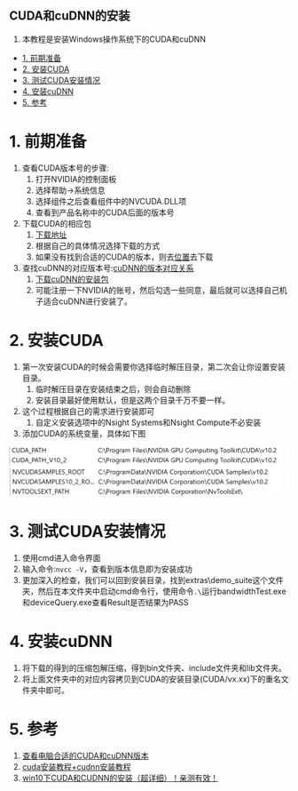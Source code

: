 CUDA和cuDNN的安装
---
1. 本教程是安装Windows操作系统下的CUDA和cuDNN

<!-- TOC -->

- [1. 前期准备](#1-前期准备)
- [2. 安装CUDA](#2-安装cuda)
- [3. 测试CUDA安装情况](#3-测试cuda安装情况)
- [4. 安装cuDNN](#4-安装cudnn)
- [5. 参考](#5-参考)

<!-- /TOC -->

# 1. 前期准备
1. 查看CUDA版本号的步骤:
   1. 打开NVIDIA的控制面板
   2. 选择帮助->系统信息
   3. 选择组件之后查看组件中的NVCUDA.DLL项
   4. 查看到产品名称中的CUDA后面的版本号
2. 下载CUDA的相应包
   1. <a href = "https://developer.nvidia.com/cuda-downloads">下载地址</a>
   2. 根据自己的具体情况选择下载的方式
   3. 如果没有找到合适的CUDA的版本，则去<a href = "https://developer.nvidia.com/cuda-toolkit-archive">位置</a>去下载
3. 查找cuDNN的对应版本号:<a href = "https://blog.csdn.net/LEE18254290736/article/details/89319142">cuDNN的版本对应关系</a>
   1. <a href = "https://developer.nvidia.com/cuda-downloads">下载cuDNN的安装包</a>
   2. 可能注册一下NVIDIA的账号，然后勾选一些同意，最后就可以选择自己机子适合cuDNN进行安装了。

# 2. 安装CUDA
1. 第一次安装CUDA的时候会需要你选择临时解压目录，第二次会让你设置安装目录。
   1. 临时解压目录在安装结束之后，则会自动删除
   2. 安装目录最好使用默认，但是这两个目录千万不要一样。
2. 这个过程根据自己的需求进行安装即可
   1. 自定义安装选项中的Nsight Systems和Nsight Compute不必安装
3. 添加CUDA的系统变量，具体如下图

![](img/1.png)
![](img/2.png)

# 3. 测试CUDA安装情况
1. 使用cmd进入命令界面
2. 输入命令:`nvcc -V`，查看到版本信息即为安装成功
3. 更加深入的检查，我们可以回到安装目录，找到extras\demo_suite这个文件夹，然后在本文件夹中启动cmd命令行，使用命令`.\`运行bandwidthTest.exe和deviceQuery.exe查看Result是否结果为PASS

# 4. 安装cuDNN
1. 将下载的得到的压缩包解压缩，得到bin文件夹、include文件夹和lib文件夹。
2. 将上面文件夹中的对应内容拷贝到CUDA的安装目录(CUDA/vx.xx)下的重名文件夹中即可。

# 5. 参考
1. <a href = "https://blog.csdn.net/qq_39797713/article/details/103947951">查看电脑合适的CUDA和cuDNN版本</a>
2. <a href = "https://blog.csdn.net/sinat_23619409/article/details/84202651">cuda安装教程+cudnn安装教程</a>
3. <a href = "https://blog.csdn.net/u011473714/article/details/95042856">win10下CUDA和CUDNN的安装（超详细）！亲测有效！</a>